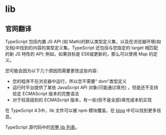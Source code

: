 # lib

## 官网翻译
TypeScript 包括内置 JS API (如 Math)的默认类型定义集，以及在浏览器环境(如文档)中找到的内容的类型定义集。TypeScript 还包括与您指定的 target 相匹配的新 JS 特性的 API; 例如，如果目标是 ES6或更新的，那么可以使用 Map 的定义。

您可能会因为以下几个原因而需要更改这些内容:
- 您的程序不在浏览器中运行，所以您不需要“ dom”类型定义
- 运行时平台提供了某些 JavaScript API 对象(可能通过填充) ，但是还不支持给定 ECMAScript 版本的完整语法
- 对于较高级别的 ECMAScript 版本，有一些(但不是全部)填充或本机实现

在 TypeScript 4.5中，lib 文件可以被 npm 模块覆盖，在 [blog](https://devblogs.microsoft.com/typescript/announcing-typescript-4-5-beta/#supporting-lib-from-node_modules) 中可以找到更多信息。


TypeScript 源代码中的[完整 lib 列表](https://github.com/microsoft/TypeScript/tree/main/lib)。